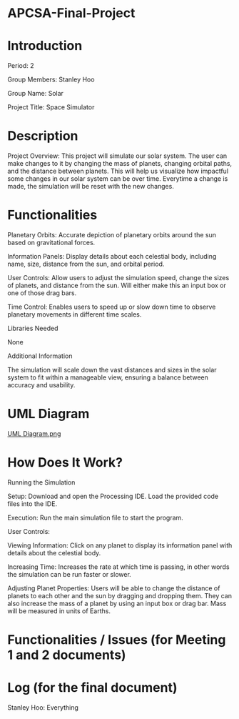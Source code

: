 # APCSA-Final-Project

# Introduction
Period: 2

Group Members: Stanley Hoo

Group Name: Solar

Project Title: Space Simulator


# Description
Project Overview: This project will simulate our solar system. The user can make changes to it by changing the mass of planets, changing orbital paths, and the distance between planets. This will help us visualize how impactful some changes in our solar system can be over time. Everytime a change is made, the simulation will be reset with the new changes.

# Functionalities
Planetary Orbits: Accurate depiction of planetary orbits around the sun based on gravitational forces.

Information Panels: Display details about each celestial body, including name, size, distance from the sun, and orbital period.

User Controls: Allow users to adjust the simulation speed, change the sizes of planets, and distance from the sun. Will either make this an input box or one of those drag bars.

Time Control: Enables users to speed up or slow down time to observe planetary movements in different time scales.

Libraries Needed

None

Additional Information

The simulation will scale down the vast distances and sizes in the solar system to fit within a manageable view, ensuring a balance between accuracy and usability.

# UML Diagram
[UML Diagram.png](https://github.com/Stanleyhoo1/APCSA-Final-Project/blob/5c199c6ecdb1340bbab465b9590181054fd2b06f/UML%20Diagram.png)

# How Does It Work?
Running the Simulation

Setup: Download and open the Processing IDE. Load the provided code files into the IDE.

Execution: Run the main simulation file to start the program.

User Controls:

Viewing Information: Click on any planet to display its information panel with details about the celestial body.

Increasing Time: Increases the rate at which time is passing, in other words the simulation can be run faster or slower.

Adjusting Planet Properties: Users will be able to change the distance of planets to each other and the sun by dragging and dropping them. They can also increase the mass of a planet by using an input box or drag bar. Mass will be measured in units of Earths. 

# Functionalities / Issues (for Meeting 1 and 2 documents)

# Log (for the final document)
Stanley Hoo: Everything
